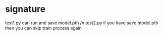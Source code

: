 # signature

test1.py can run and save model.pth /n
test2.py if you have save model.pth then you can skip train process again 
